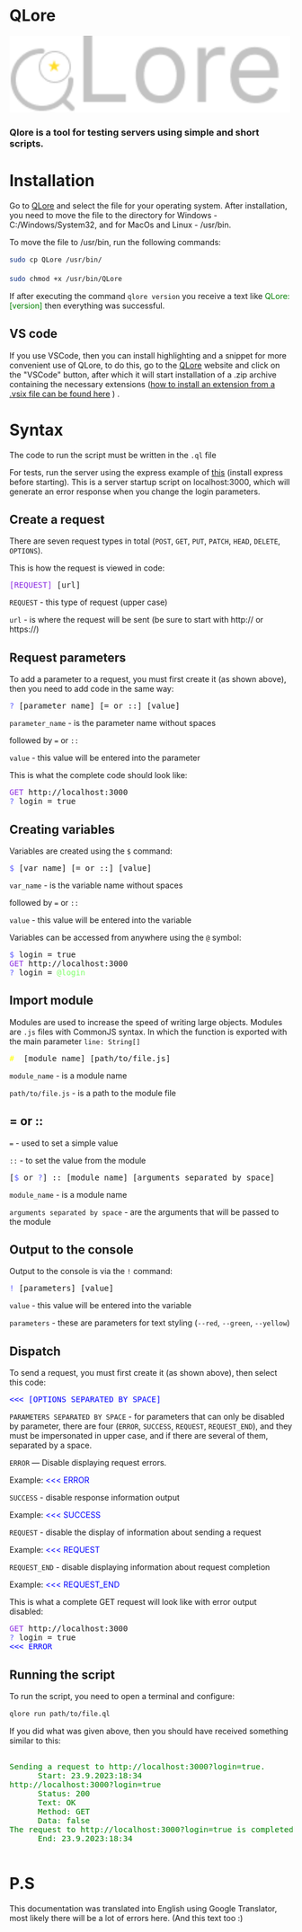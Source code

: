 # QLore

<img src="./QLore.png" width="500px" heigth="500px">

### Qlore is a tool for testing servers using simple and short scripts.

# Installation

Go to [QLore](https://pinbib.github.io/.qlore/) and select the file for your operating system. After installation, you
need to move the file to the directory for Windows - C:/Windows/System32, and for MacOs and Linux - /usr/bin.

To move the file to /usr/bin, run the following commands:

``` bash
sudo cp QLore /usr/bin/

sudo chmod +x /usr/bin/QLore
```

If after executing the command `qlore version` you receive a text like <span style="color: green;">
QLore: [version]</span> then everything was successful.

## VS code

If you use VSCode, then you can install highlighting and a snippet for more convenient use of QLore, to do this, go to
the [QLore](https://pinbib.github.io/QLore/) website and click on the "VSCode" button, after which it will start
installation of a .zip archive containing the necessary
extensions ([how to install an extension from a .vsix file can be found here](https://code.visualstudio.com/docs/editor/extension-marketplace#_install-from-a-vsix) )
.

# Syntax

The code to run the script must be written in the `.ql` file

For tests, run the server using the express example
of [this](https://github.com/Pinbib/QLore/blob/main/test/server.js) (install express before starting). This is a server
startup script on localhost:3000, which will generate an error response when you change the login parameters.

## Create a request

There are seven request types in total (`POST`, `GET`, `PUT`, `PATCH`, `HEAD`, `DELETE`, `OPTIONS`).

This is how the request is viewed in code:

<pre>
<span style="color: blueviolet">[REQUEST]</span> [url] 
</pre>

`REQUEST` - this type of request (upper case)

`url` - is where the request will be sent (be sure to start with http:// or https://)

## Request parameters

To add a parameter to a request, you must first create it (as shown above), then you need to add code in the same way:

<pre>
<span style="color: rgb(90, 90, 255)">? </span>[parameter_name] [= or ::] [value]
</pre>

`parameter_name` - is the parameter name without spaces

followed by `=` or `::`

`value` - this value will be entered into the parameter

This is what the complete code should look like:

<pre>
<span style="color: blueviolet">GET</span> http://localhost:3000
<span style="color: rgb(90, 90, 255)">? </span>login = true
</pre>

## Creating variables

Variables are created using the `$` command:

<pre>
<span style="color: rgb(90, 90, 255)">$ </span>[var_name] [= or ::] [value]
</pre>

`var_name` - is the variable name without spaces

followed by `=` or `::`

`value` - this value will be entered into the variable

Variables can be accessed from anywhere using the `@` symbol:

<pre>
<span style="color: rgb(90, 90, 255)">$ </span>login = true
<span style="color: blueviolet">GET</span> http://localhost:3000
<span style="color: rgb(90, 90, 255)">? </span>login = <span style="color: rgb(127, 255, 105);">@login</span>
</pre>

## Import module

Modules are used to increase the speed of writing large objects. 
Modules are `.js` files with CommonJS syntax. In which the function is exported
with the main parameter `line: String[]`

<pre>
<span style="color: yellow;"># </span> [module_name] [path/to/file.js]
</pre>

`module_name` - is a module name

`path/to/file.js` - is a path to the module file

## = or ::

`=` - used to set a simple value

`::` - to set the value from the module

<pre>
[<span style="color: rgb(90, 90, 255)">$ </span>or <span style="color: rgb(90, 90, 255)">?</span>] :: [module_name] [arguments separated by space]
</pre>

`module_name` - is a module name

`arguments separated by space` - are the arguments that will be passed to the module

## Output to the console

Output to the console is via the `!` command:

<pre>
<span style="color: rgb(90, 90, 255)">! </span>[parameters] [value]
</pre>

`value` - this value will be entered into the variable

`parameters` - these are parameters for text styling (`--red`, `--green`, `--yellow`)

## Dispatch

To send a request, you must first create it (as shown above), then select this code:

<pre>
<span style="color: blue"><<< [OPTIONS SEPARATED BY SPACE]</span>
</pre>

`PARAMETERS SEPARATED BY SPACE` - for parameters that can only be disabled by parameter, there are four (`ERROR`, `SUCCESS`,
`REQUEST`, `REQUEST_END`), and they must be impersonated in upper case, and if there are several of them, separated by a
space.

`ERROR` — Disable displaying request errors.

Example: <prev>
<span style="color: blue"><<< ERROR</span>
</pre>

`SUCCESS` - disable response information output

Example: <prev>
<span style="color: blue"><<< SUCCESS</span>
</pre>

`REQUEST` - disable the display of information about sending a request

Example: <prev>
<span style="color: blue"><<< REQUEST</span>
</pre>

`REQUEST_END` - disable displaying information about request completion

Example: <prev>
<span style="color: blue"><<< REQUEST_END</span>
</pre>

This is what a complete GET request will look like with error output disabled:

<pre>
<span style="color: blueviolet">GET</span> http://localhost:3000
<span style="color: rgb(90, 90, 255)">? </span>login = true
<span style="color: blue"><<< ERROR</span>
</pre>

## Running the script

To run the script, you need to open a terminal and configure:

``` bash
qlore run path/to/file.ql
```

If you did what was given above, then you should have received something similar to this:

<pre>
<span style="color: green;">
Sending a request to http://localhost:3000?login=true.
      Start: 23.9.2023:18:34
http://localhost:3000?login=true
      Status: 200
      Text: OK
      Method: GET
      Data: false
The request to http://localhost:3000?login=true is completed.
      End: 23.9.2023:18:34
</span>
</pre>

# P.S

This documentation was translated into English using Google Translator, most likely there will be a lot of errors
here. (And this text too :)